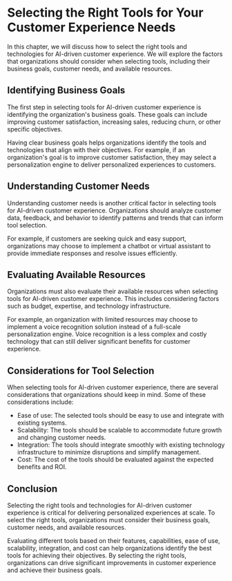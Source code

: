 Selecting the Right Tools for Your Customer Experience Needs
=================================================================================================================================

In this chapter, we will discuss how to select the right tools and technologies for AI-driven customer experience. We will explore the factors that organizations should consider when selecting tools, including their business goals, customer needs, and available resources.

Identifying Business Goals
--------------------------

The first step in selecting tools for AI-driven customer experience is identifying the organization's business goals. These goals can include improving customer satisfaction, increasing sales, reducing churn, or other specific objectives.

Having clear business goals helps organizations identify the tools and technologies that align with their objectives. For example, if an organization's goal is to improve customer satisfaction, they may select a personalization engine to deliver personalized experiences to customers.

Understanding Customer Needs
----------------------------

Understanding customer needs is another critical factor in selecting tools for AI-driven customer experience. Organizations should analyze customer data, feedback, and behavior to identify patterns and trends that can inform tool selection.

For example, if customers are seeking quick and easy support, organizations may choose to implement a chatbot or virtual assistant to provide immediate responses and resolve issues efficiently.

Evaluating Available Resources
------------------------------

Organizations must also evaluate their available resources when selecting tools for AI-driven customer experience. This includes considering factors such as budget, expertise, and technology infrastructure.

For example, an organization with limited resources may choose to implement a voice recognition solution instead of a full-scale personalization engine. Voice recognition is a less complex and costly technology that can still deliver significant benefits for customer experience.

Considerations for Tool Selection
---------------------------------

When selecting tools for AI-driven customer experience, there are several considerations that organizations should keep in mind. Some of these considerations include:

* Ease of use: The selected tools should be easy to use and integrate with existing systems.
* Scalability: The tools should be scalable to accommodate future growth and changing customer needs.
* Integration: The tools should integrate smoothly with existing technology infrastructure to minimize disruptions and simplify management.
* Cost: The cost of the tools should be evaluated against the expected benefits and ROI.

Conclusion
----------

Selecting the right tools and technologies for AI-driven customer experience is critical for delivering personalized experiences at scale. To select the right tools, organizations must consider their business goals, customer needs, and available resources.

Evaluating different tools based on their features, capabilities, ease of use, scalability, integration, and cost can help organizations identify the best tools for achieving their objectives. By selecting the right tools, organizations can drive significant improvements in customer experience and achieve their business goals.
